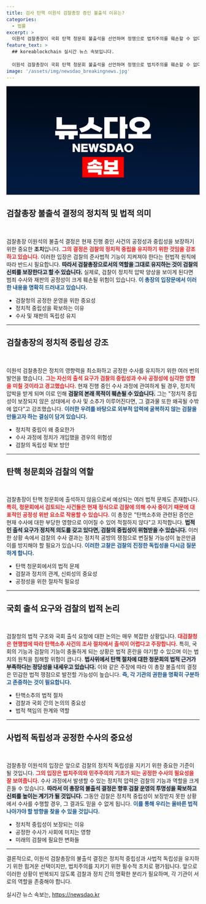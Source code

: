 ```yaml
---
title: 검사 탄핵 이원석 검찰총장 증인 불출석 이유는?
categories:
  - 법률
excerpt: >
  이원석 검찰총장이 국회 탄핵 청문회 불출석을 선언하며 정쟁으로 법치주의를 훼손할 수 없다는 입장을 밝혔다. 민주당은 강제 출석 방침을 세웠으나 대검은 법적 제약을 강조하며 맞서고 있다. 이 갈등의 결말은 과연? 클릭하여 자세히 알아보세요!
feature_text: >
  ## koreablockchain 실시간 뉴스 속보입니다.

  이원석 검찰총장이 국회 탄핵 청문회 불출석을 선언하며 정쟁으로 법치주의를 훼손할 수 없다는 입장을 밝혔다. 민주당은 강제 출석 방침을 세웠으나 대검은 법적 제약을 강조하며 맞서고 있다. 이 갈등의 결말은 과연? 클릭하여 자세히 알아보세요!
image: '/assets/img/newsdao_breakingnews.jpg'
---
```


<p><img src="/assets/img/newsdao_breakingnews.jpg" alt="koreablockchain 속보" /></p>

<h2 data-ke-size="size26">검찰총장 불출석 결정의 정치적 및 법적 의미</h2>

<p data-ke-size="size16">&nbsp;</p>

<p>검찰총장 이원석의 불출석 결정은 현재 진행 중인 사건의 공정성과 중립성을 보장하기 위한 중요한 <strong>조치</strong>입니다. <b><span style="color: #ee2323;">그의 결정은 검찰의 정치적 중립을 유지하기 위한 것임을 강조하고 있습니다.</span></b> 이러한 입장은 검찰의 준사법적 기능이 지켜져야 한다는 헌법적 원칙에 따라 반드시 필요합니다. <b><span style="background-color: #21538527;">따라서 검찰총장으로서의 역할을 그대로 유지하는 것이 검찰의 신뢰를 보장한다고 할 수 있습니다.</span></b> 실제로, 검찰이 정치적 압박 양상을 보이게 된다면 범죄 수사와 재판의 공정성이 크게 훼손될 위험이 있습니다. <b><span style="color: #1a5490;">이 총장의 입장문에서 이러한 내용을 명확히 드러내고 있습니다.</span></b></p>

<ul>
  <li>검찰청의 공정한 운영을 위한 중요성</li>
  <li>정치적 중립성을 확보하는 이유</li>
  <li>수사 및 재판의 독립성 유지</li>
</ul>

<hr>

<h2 data-ke-size="size26">검찰총장의 정치적 중립성 강조</h2>

<p data-ke-size="size16">&nbsp;</p>

<p>이원석 검찰총장은 정치의 영향력을 최소화하고 공정한 수사를 유지하기 위한 여러 번의 발언을 했습니다. <b><span style="color: #ee2323;">그는 자신의 출석 요구가 검찰의 중립성과 수사 공정성에 심각한 영향을 미칠 것이라고 경고했습니다.</span></b> 현재 진행 중인 수사 과정에 관여하게 될 경우, 정치적 압박을 받게 되며 이로 인해 <b><span style="background-color: #21538527;">검찰의 본래 목적이 훼손될 수 있습니다.</span></b> 그는 "정치적 중립성이 보장되지 않은 상태에서 수사 및 소추가 이루어진다면, 그 결과물 또한 왜곡될 수밖에 없다"고 강조했습니다. <b><span style="color: #1a5490;">이러한 우려를 바탕으로 외부적 압력에 굴복하지 않는 검찰을 만들고자 하는 결심이 담겨 있습니다.</span></b></p>

<ul>
  <li>정치적 중립이 왜 중요한가</li>
  <li>수사 과정에 정치가 개입했을 경우의 위험성</li>
  <li>검찰의 독립성 확보 방안</li>
</ul>

<hr>

<h2 data-ke-size="size26">탄핵 청문회와 검찰의 역할</h2>

<p data-ke-size="size16">&nbsp;</p>

<p>검찰총장이 탄핵 청문회에 출석하지 않음으로써 예상되는 여러 법적 문제도 존재합니다. <b><span style="color: #ee2323;">특히, 청문회에서 검토되는 사건들은 현재 정식으로 검찰에 의해 수사 중이기 때문에 대표적인 공정성 위반 요소로 작용할 수 있습니다.</span></b> 이 총장은 "탄핵소추와 관련된 증언은 현재 수사에 대한 부당한 영향으로 이어질 수 있어 적절하지 않다"고 지적합니다. <b><span style="background-color: #21538527;">법적인 출석 요구가 정치적 의도를 갖고 있다면, 검찰의 중립성이 위협받을 수 있습니다.</span></b> 이러한 상황 속에서 검찰의 수사 결과는 정치적 공방의 쟁점으로 변질될 가능성이 높은만큼 이를 방지해야 할 필요가 있습니다. <b><span style="color: #1a5490;">이러한 고찰은 검찰의 진정한 독립성을 다시금 질문하게 합니다.</span></b></p>

<ul>
  <li>탄핵 청문회에서의 법적 문제</li>
  <li>검찰과 정치의 관계, 신뢰성의 중요성</li>
  <li>공정성을 위한 절차적 필요성</li>
</ul>

<hr>

<h2 data-ke-size="size26">국회 출석 요구와 검찰의 법적 논리</h2>

<p data-ke-size="size16">&nbsp;</p>

<p>검찰청의 법적 구조와 국회 출석 요청에 대한 논의는 매우 복잡한 상황입니다. <b><span style="color: #ee2323;">대검찰청은 현행법에 따라 탄핵소추 사건의 조사 절차에서 출석이 어렵다고 주장합니다.</span></b> 특히, 국회의 기능과 검찰의 기능이 충돌하게 되는 상황은 법적 혼란을 야기할 수 있으며 이는 법치의 원칙을 침해할 위험이 큽니다. <b><span style="background-color: #21538527;">법사위에서 탄핵 절차에 대한 청문회의 법적 근거가 부족하다는 정당성을 내세우고 있습니다.</span></b> 이와 같은 주장에 따라 이 총장 불출석의 결정은 민감한 법적 쟁점으로 발전할 가능성이 높습니다. <b><span style="color: #1a5490;">즉, 각 기관의 권한을 명확히 구분하고 존중하는 것이 필요합니다.</span></b></p>

<ul>
  <li>탄핵소추의 법적 절차</li>
  <li>검찰과 국회 간의 논의의 중요성</li>
  <li>법적 책임의 한계와 역할</li>
</ul>

<hr>

<h2 data-ke-size="size26">사법적 독립성과 공정한 수사의 중요성</h2>

<p data-ke-size="size16">&nbsp;</p>

<p>검찰총장 이원석의 입장은 앞으로 검찰의 정치적 독립성을 지키기 위한 중요한 기준이 될 것입니다. <b><span style="color: #ee2323;">그의 입장은 법치주의와 민주주의의 기초가 되는 공정한 수사의 필요성을 잘 보여줍니다.</span></b> 수사 과정에서 발생할 수 있는 정치적 압력은 검찰의 기능과 역할을 크게 흔들 수 있습니다. <b><span style="background-color: #21538527;">따라서 이 총장의 불출석 결정은 향후 검찰 운영의 투명성을 확보하고 신뢰를 높이는 계기가 될 것입니다.</span></b> 그동안 검찰은 정치적 중립성이 보장받지 못한 상황에서 수사를 수행할 경우, 그 결과도 믿을 수 없게 됩니다. <b><span style="color: #1a5490;">이를 통해 우리는 올바른 법적 나아가야 할 방향을 찾을 수 있을 것입니다.</span></b></p>

<ul>
  <li>정치적 중립성이 보장되는 이유</li>
  <li>공정한 수사가 사회에 미치는 영향</li>
  <li>미래의 검찰에 필요한 변화들</li>
</ul>

<hr>

<p>결론적으로, 이원석 검찰총장의 불출석 결정은 정치적 중립성과 사법적 독립성을 유지하기 위한 힘겨운 선택이지만, 법치주의를 지키기 위한 필수적 조치로 평가됩니다. 앞으로 이러한 상황이 반복되지 않도록 검찰과 정치 간의 명확한 분리가 필요하며, 각 기관이 서로의 역할을 존중해야 합니다.</p>
실시간 뉴스 속보는, <a href="https://newsdao.kr" rel="dofollow">https://newsdao.kr</a>


